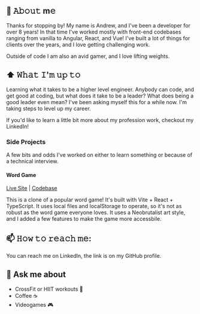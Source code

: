 ## 📖 𝙰𝚋𝚘𝚞𝚝 m𝚎

Thanks for stopping by! My name is Andrew, and I've been a developer for over 8 years! In that time I've worked mostly with front-end codebases ranging from vanilla to Angular, React, and Vue! I've built a lot of things for clients over the years, and I love getting challenging work. 

Outside of code I am also an avid gamer, and I love lifting weights.

## ⬆ 𝚆𝚑𝚊𝚝 𝙸'𝚖 𝚞𝚙 𝚝𝚘

Learning what it takes to be a higher level engineer. Anybody can code, and get good at coding, but what does it take to be a leader? What does being a good leader even mean? I've been asking myself this for a while now. I'm taking steps to level up my career.

If you'd like to learn a little bit more about my profession work, checkout my LinkedIn!

### Side Projects

A few bits and odds I've worked on either to learn something or because of a technical interview.

#### Word Game

[Live Site](https://agriffith-word-game.netlify.app/) | [Codebase](https://github.com/agriffi10/word-game-clone)

This is a clone of a popular word game! It's built with Vite + React + TypeScript. It uses local files and localStorage to operate, so it's not as robust as the word game everyone loves. It uses a Neobrutalist art style, and I added a few features to make the game more accessbile.

## 📫 𝙷𝚘𝚠 𝚝𝚘 𝚛𝚎𝚊𝚌𝚑 𝚖𝚎:

You can reach me on LinkedIn, the link is on my GitHub profile.

## :raising_hand: Ask me about

- CrossFit or HIIT workouts :runner:
- Coffee :coffee:
- Videogames :video_game:
